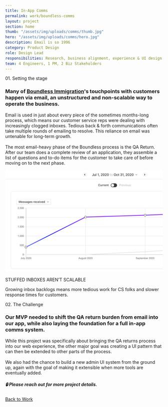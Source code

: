 ```yaml
---
title: In-App Comms
permalink: work/boundless-comms
layout: project
section: home
thumb: "/assets/img/uploads/comms/thumb.jpg"
hero: "/assets/img/uploads/comms/hero.jpg"
description: Email is so 1996
category: Product Design
role: Design Lead
responsibilities: Research, business alignment, experience & UI design
team: 4 Engineers, 1 PM, 2 Biz Stakeholders
---
```


<p class="subhead">01. Setting the stage</p>

### Many of [Boundless Immigration](https://www.boundless.com/)'s touchpoints with customers happen via email, an unstructured and non-scalable way to operate the business.


<div class="content-two-column">
  <p class="has-dropcap">Email is used in just about every piece of the sometimes months-long process, which means our customer service reps were dealing with increasingly clogged inboxes. Tedious back & forth communications often take multiple rounds of emailing to resolve. This reliance on email was untenable for long-term growth.<br><br>The most email-heavy phase of the Boundless process is the <span class="term"><span class="hint--bottom hint--large" aria-label="A phase of the Boundless green card application process where a CS teammember assembles a list of questions and tasks to send to the customer before they can move forward in the process.">QA Return</span></span>. After our team does a complete review of an application, they assemble a list of questions and to-do items for the customer to take care of before moving on to the next phase.</p>

</div>





<div class="full-width-section">
  <div class="img-caption">
    <img src="/assets/img/uploads/comms/email-stat.jpg">
    <div>
      <p class="subhead">STUFFED INBOXES AREN’T SCALABLE</p>
      <p>Growing inbox backlogs means more tedious work for CS folks and slower response times for customers.</p>
    </div>
  </div>
</div>

<p class="subhead">02. The Challenge</p>

### Our MVP needed to shift the QA return burden from email into our app, while also laying the foundation for a full in-app comms system.

<div class="content-two-column">
  <p class="has-dropcap">While this project was specifically about bringing the QA returns process into our web experience, the other major goal was creating a UI pattern that can then be extended to other parts of the process.<br><br>We also had the chance to build a new admin UI system from the ground up, again with the goal of making it extensible when more tools are eventually added.</p>

</div>

<h5>🔒 Please reach out for more project details.</h5>

<div class="spacer"></div>
<a href="/">Back to Work</a>
